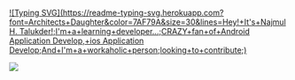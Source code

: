 [![Typing SVG](https://readme-typing-svg.herokuapp.com?font=Architects+Daughter&color=7AF79A&size=30&lines=Hey!+It's+Najmul H. Talukder!;I'm+a+learning+developer...;CRAZY+fan+of+Android Application Develop,+ios Application Develop;And+I'm+a+workaholic+person;looking+to+contribute;)](https://git.io/typing-svg)

<img src="https://profile-counter.glitch.me/najmul-haque-talukder/count.svg">
